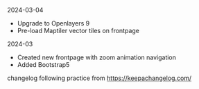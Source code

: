 2024-03-04

* Upgrade to Openlayers 9
* Pre-load Maptiler vector tiles on frontpage

2024-03

* Created new frontpage with zoom animation navigation
* Added Bootstrap5



changelog following practice from https://keepachangelog.com/
